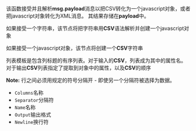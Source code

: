 该函数接受并且解析**msg.payload**消息以把CSV转化为一个javascript对象，或者把javascript对象转化为XML消息。 其结果存储在**payload**中。

如果接受一个字符串，该节点将把字符串用**CSV**语法解析并创建一个javascript对象

如果接受一个javascript对象，该节点将创建一个**CSV**字符串

列表模板是包含列标题的有序列表。对于输入的**CSV**，列表成为其中的属性名。 对于输出**CSV**列表指定了提取到对象中的属性，以及**CSV**的顺序

**Note:** 行之间必须用规定的符号分隔开 - 即使另一个分隔符被选择为数据。

*   `Columns`名称
*   `Separator`分隔符
*   `Name`名称
*   `Output`输出格式
*   `Newline`换行符